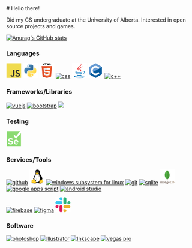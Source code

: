 <link rel="stylesheet" href="https://cdn.jsdelivr.net/gh/devicons/devicon@v2.15.1/devicon.min.css"> 
# Hello there!

Did my CS undergraduate at the University of Alberta. Interested in open source projects and games.

[![Anurag's GitHub stats](https://github-readme-stats.vercel.app/api?username=geofferb&show_icons=true&theme=github_dark&hide_border=true)](https://github.com/anuraghazra/github-readme-stats)

### Languages ###
<a href="https://developer.mozilla.org/en-US/docs/Web/JavaScript" target="_blank"><img src="https://raw.githubusercontent.com/devicons/devicon/master/icons/javascript/javascript-original.svg" alt="javascript" height="40" title="JavaScript"/></a>
<a href="https://www.python.org" target="_blank"><img src="https://raw.githubusercontent.com/devicons/devicon/master/icons/python/python-original.svg" alt="python" height="40" title="Python"/></a>
<a href="https://www.w3.org/html/" target="_blank"><img src="https://raw.githubusercontent.com/devicons/devicon/master/icons/html5/html5-original-wordmark.svg" alt="html5" height="40" title="HTML"/></a> 
<a href="https://www.w3.org/Style/CSS/Overview.en.html" target="_blank"><img src="https://upload.wikimedia.org/wikipedia/commons/d/d5/CSS3_logo_and_wordmark.svg" alt="css" height="40" title="CSS"/></a>
<a href="https://www.java.com" target="_blank"><img src="https://raw.githubusercontent.com/devicons/devicon/master/icons/java/java-original.svg" alt="java" height="40" title="Java"/></a>
<a href="https://www.cprogramming.com/" target="_blank"><img src="https://raw.githubusercontent.com/devicons/devicon/master/icons/c/c-original.svg" alt="c" height="40" title="C"/></a>
<a href="https://www.cprogramming.com/" target="_blank"><img src="https://cdn.jsdelivr.net/gh/devicons/devicon/icons/cplusplus/cplusplus-original.svg" alt="c++" height="40" title="C++"/></a>

### Frameworks/Libraries ###
<a href="https://www.vuejs.org/" target="_blank"><img src="https://upload.wikimedia.org/wikipedia/commons/9/95/Vue.js_Logo_2.svg" alt="vuejs" height="40" title="Vue JS"/></a>
<a href="https://getbootstrap.com/" target="_blank"><img src="https://upload.wikimedia.org/wikipedia/commons/b/b2/Bootstrap_logo.svg" alt="bootstrap" height="40" title="Bootstrap"/></a>
<a href="https://flask.palletsprojects.com" target="_blank"><img src="https://cdn.jsdelivr.net/gh/devicons/devicon/icons/flask/flask-original.svg" height="40" /></a>
          
### Testing ###
<a href="https://www.selenium.dev" target="_blank"><img src="https://raw.githubusercontent.com/wrrnlim/wrrnlim/main/icons/selenium.svg" alt="selenium" height="40" title="Selenium"/></a>

### Services/Tools ###
<a href="https://www.github.com/" target="_blank"><img src="https://simpleicons.org/icons/github.svg" alt="github" height="40" title="GitHub"/></a>
<a href="https://www.linux.org/" target="_blank"><img src="https://raw.githubusercontent.com/devicons/devicon/master/icons/linux/linux-original.svg" alt="linux" height="40" title="Linux"/></a>
<a href="https://docs.microsoft.com/en-us/windows/wsl/about" target="_blank"><img src="https://upload.wikimedia.org/wikipedia/commons/f/f9/Windows_Terminal_Logo.png" alt="windows subsystem for linux" height="40" title="Windows Subsystem for Linux (WSL)"/></a>
<a href="https://git-scm.com/" target="_blank"><img src="https://www.vectorlogo.zone/logos/git-scm/git-scm-icon.svg" alt="git" height="40" title="Git"/></a>
<a href="https://www.sqlite.org/" target="_blank"><img src="https://www.vectorlogo.zone/logos/sqlite/sqlite-icon.svg" alt="sqlite" height="40" title="SQLite"/></a>
<a href="https://www.mongodb.com/" target="_blank"><img src="https://raw.githubusercontent.com/devicons/devicon/master/icons/mongodb/mongodb-original-wordmark.svg" alt="mongodb" height="40" title="MongoDB"/></a>
<a href="https://developers.google.com/apps-script" target="_blank"><img src="https://upload.wikimedia.org/wikipedia/commons/f/f2/Google_Apps_Script.png" alt="google apps script" height="40" title="Google Apps Script"/></a>
<a href="https://developer.android.com/studio" target="_blank"><img src="https://cdn.jsdelivr.net/gh/devicons/devicon/icons/androidstudio/androidstudio-original.svg" alt="android studio" height="40" /><a/>
          
<a href="https://firebase.google.com/" target="_blank"><img src="https://www.vectorlogo.zone/logos/firebase/firebase-icon.svg" alt="firebase" height="40" title="Firebase"/></a> 
<a href="https://www.figma.com/" target="_blank"><img src="https://www.vectorlogo.zone/logos/figma/figma-icon.svg" alt="figma" height="40" title="Figma"/></a>
<a href="https://slack.com/" target="_blank"><img src="https://raw.githubusercontent.com/wrrnlim/wrrnlim/main/icons/slack.svg" alt="slack" height="40" title="Slack"/></a>

### Software ###
<a href="https://www.photoshop.com/en" target="_blank"><img src="https://upload.wikimedia.org/wikipedia/commons/a/af/Adobe_Photoshop_CC_icon.svg" alt="photoshop" height="40" title="Adobe Photoshop"/></a> 
<a href="https://www.adobe.com/ca/products/illustrator.html" target="_blank"><img src="https://upload.wikimedia.org/wikipedia/commons/f/fb/Adobe_Illustrator_CC_icon.svg" alt="illustrator" height="40" title="Adobe Illustrator"/></a>
<a href="https://inkscape.org/" target="_blank"><img src="https://upload.wikimedia.org/wikipedia/commons/0/0d/Inkscape_Logo.svg" alt="Inkscape" height="40" title="Inkscape"/></a>
<a href="https://www.vegascreativesoftware.com/ca/vegas-pro/" target="_blank"><img src="https://upload.wikimedia.org/wikipedia/commons/3/39/Vegas_Pro_15.0.png" alt="vegas pro" height="40" title="VEGAS Pro"/></a>


